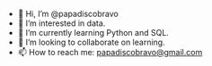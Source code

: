 - 👋 Hi, I’m @papadiscobravo
- 👀 I’m interested in data.
- 🌱 I’m currently learning Python and SQL.
- 💞️ I’m looking to collaborate on learning.
- 📫 How to reach me: papadiscobravo@gmail.com

<!---
papadiscobravo/papadiscobravo is a ✨ special ✨ repository because its `README.md` (this file) appears on your GitHub profile.
You can click the Preview link to take a look at your changes.
--->
